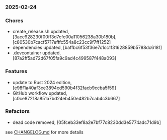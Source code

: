 ### 2025-02-24

### Chores
+ create_release.sh updated, [3ace928230f00ff3d7cfe00a11056238a30b180b], [c80530b7cacf5717efffc554a8c23cc9f7ff1252]
+ dependencies updated, [baffbc6f53f36e7c1cc1f31628859b5788dc6181]
+ .devcontainer updated, [87a2ff5ad72d67f05fa9c9ad4c499587f448a093]

### Features
+ update to Rust 2024 edition, [e98f1a40af3ce3894cd590b4f32facb9ccba5f59]
+ GitHub workflow updated, [c0ce87218a851a7bd24eb450e482b7cab4c3b667]

### Refactors
+ dead code removed, [05fceb33ef8a2e7bf77c8230dd3e5774adc71d9b]


see <a href='https://github.com/mrjackwills/havn/blob/main/CHANGELOG.md'>CHANGELOG.md</a> for more details
